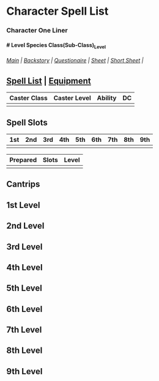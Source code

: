 # Character Spell List
### Character One Liner
#### \# Level Species Class(Sub-Class)<sub>Level</sub>
###### [Main](Character%20Main.md) | [Backstory](Character%20Backstory.md) | [Questionaire](Character%20Questionaire.md) | [Sheet](Character%20PC%20Sheet.md) | [Short Sheet](Character%20NPC%20Sheet.md) |
 [Spell List](Character%20Spell%20List.md) | [Equipment](Character%20Equipment.md)
---

| Caster Class | Caster Level | Ability | DC   |
| :----------: | :----------: | :-----: | :--: |
|              |              |         |      |

## Spell Slots

| 1st  | 2nd  | 3rd  | 4th  | 5th  | 6th  | 7th  | 8th  | 9th  |
| :--: | :--: | :--: | :--: | :--: | :--: | :--: | :--: | :--: |
|      |      |      |      |      |      |      |      |      |

| Prepared | Slots | Level |
| :------: | :---: | :---: |
|          |       |       |

## Cantrips

## 1st Level

## 2nd Level

## 3rd Level

## 4th Level

## 5th Level

## 6th Level

## 7th Level

## 8th Level

## 9th Level